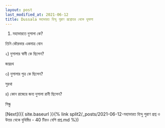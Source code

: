 ```yaml
---
layout: post
last_modified_at: 2021-06-12
title: Dussala মহাভারত হিন্দু পুরাণ প্রশ্নোত্তর থেকে দুসালা
---
```


1) মহাভারতে দুসালা কে?

তিনি কৌরভার একমাত্র বোন

২) দুসালার স্বামী কে ছিলেন?

জয়দ্রথ

৩) দুসালার পুত্র কে ছিলেন?

সুরথা

৪) কোন রাজ্যের জন্য দুসালা রানী ছিলেন?

সিন্ধু


[Next]({{ site.baseurl }}{% link  split2/_posts/2021-06-12-মহাভারত হিন্দু পুরাণ প্রশ্ন ও উত্তর থেকে যুধিষ্ঠির - 40 টিরও বেশি প্রশ্ন.md %})
